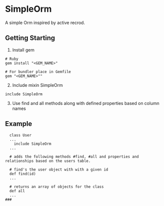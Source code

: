 # SimpleOrm
A simple Orm inspired by active recrod.

## Getting Starting

1. Install gem

  ```
  # Ruby
  gem install "<GEM_NAME>"

  # For bundler place in Gemfile
  gem "<GEM_NAME>""

  ```
2. Include mixin SimpleOrm
  ```
  include SimpleOrm
  ```

3. Use find and all methods along with defined properties based on column names

## Example

  ```
    class User
    ...
      include SimpleOrm
    ...

    # adds the following methods #find, #all and properties and relationships based on the users table.

    # find's the user object with with a given id
    def find(id)
    ...

    # returns an array of objects for the class
    def all
    ...
  ###
  ```
